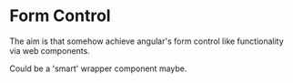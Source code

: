 # Form Control

The aim is that somehow achieve angular's form control like functionality via web components. 

Could be a 'smart' wrapper component maybe.